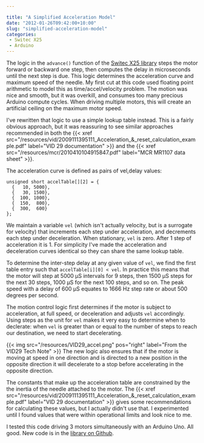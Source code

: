 ```yaml
---

title: "A Simplified Acceleration Model"
date: "2012-01-26T09:42:00+10:00"
slug: "simplified-acceleration-model"
categories:
 - Switec X25
 - Arduino
---
```

The logic in the ```advance()``` function of the
[Switec X25 library](https://github.com/clearwater/SwitecX25)
steps the motor forward or backward one step, then computes the delay in
microseconds until the next step is due.  This logic determines the acceleration curve and
maximum speed of the needle.  My first cut at this
code used floating point arithmetic to model this as time/accel/velocity problem.  The
motion was nice and smooth, but it was overkill, and consumes too many precious Arduino
compute cycles.  When driving multiple motors, this will create an artificial ceiling on the
maximum motor speed.
<!--more-->
I've rewritten that logic to use a simple lookup table instead.
This is a fairly obvious approach, but it was
reassuring to see similar approaches recommended in both the
{{< xref src="/resources/vid/2009111395111_Acceleration_&_reset_calculation_example.pdf" label="VID 29 documentation" >}}
and the {{< xref src="/resources/mcr/2010410104915847.pdf" label="MCR MR1107 data sheet" >}}.

The acceleration curve is defined as pairs of vel,delay values:

<pre><code>unsigned short accelTable[][2] = {
  {   10, 5000},
  {   30, 1500},
  {  100, 1000},
  {  150,  800},
  {  300,  600}
};
</code></pre>

We maintain a variable ```vel``` (which isn't actually velocity,
but is a surrogate for velocity) that increments
each step under acceleration, and decrements each step under deceleration.
When stationary, ```vel``` is zero.  After 1 step of acceleration it is 1.
For simplicity I've made the acceleration and deceleration curves identical
so they can share the same lookup table.

To determine the inter-step delay at any given value of ```vel```, we find
the first table entry such that ```accelTable[i][0] < vel```.  In practice this means that the
motor will step at 5000 &micro;S intervals for 9 steps, then 1500 &micro;S
steps for the next 30 steps, 1000 &micro;S for the next 100 steps, and so on.
The peak speed with a delay of 600 &micro;S equates to 1666 Hz step rate
or about 500 degrees per second.

The motion control logic first determines if the motor is subject to acceleration,
at full speed, or deceleration and adjusts ```vel``` accordingly.  Using
steps as the unit for ```vel``` makes it very
easy to determine when to declerate: when ```vel``` is greater than or equal to the number of steps
to reach our destination, we need to start decelerating.

{{< img src="/resources/VID29_accel.png" pos="right" label="From the VID29 Tech Note" >}}
The new logic also ensures that if the motor is moving at
speed in one direction and is directed to a new position in the opposite direction it will
decelerate to a stop before accelerating in the opposite direction.

The constants that make up the acceleration table are constrained by the
the inertia of the needle attached to the motor.  The
{{< xref src="/resources/vid/2009111395111_Acceleration_&_reset_calculation_example.pdf" label="VID 29 documentation" >}}
gives some recommendations for calculating these values, but I actually
didn't use that.  I experimented until I
found values that were within operational limits and look nice to me.

I tested this code driving 3 motors simultaneously with an Arduino Uno.
All good.  New code is in the [library on Github](https://github.com/clearwater/SwitecX25).
